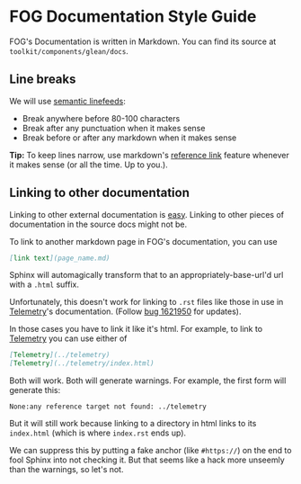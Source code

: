 # FOG Documentation Style Guide

FOG's Documentation is written in Markdown.
You can find its source at `toolkit/components/glean/docs`.

## Line breaks

We will use [semantic linefeeds]:
* Break anywhere before 80-100 characters
* Break after any punctuation when it makes sense
* Break before or after any markdown when it makes sense

**Tip:** To keep lines narrow, use markdown's [reference link]
feature whenever it makes sense (or all the time. Up to you.).

## Linking to other documentation

Linking to other external documentation is [easy][reference link].
Linking to other pieces of documentation in the source docs might not be.

To link to another markdown page in FOG's documentation, you can use
```md
[link text](page_name.md)
```

Sphinx will automagically transform that to an
appropriately-base-url'd url with a `.html` suffix.

Unfortunately, this doesn't work for linking to
`.rst` files like those in use in [Telemetry]'s documentation.
(Follow [bug 1621950] for updates).

In those cases you have to link it like it's html.
For example, to link to [Telemetry] you can use either of
```md
[Telemetry](../telemetry)
[Telemetry](../telemetry/index.html)
```

Both will work. Both will generate warnings.
For example, the first form will generate this:
```console
None:any reference target not found: ../telemetry
```
But it will still work because linking to a directory in html links to its
`index.html` (which is where `index.rst` ends up).

We can suppress this by putting a fake anchor
(like `#https://`) on the end to fool Sphinx into not checking it.
But that seems like a hack more unseemly than the warnings,
so let's not.


[semantic linefeeds]: https://rhodesmill.org/brandon/2012/one-sentence-per-line/
[reference link]: https://spec.commonmark.org/0.29/#reference-link
[Telemetry]: ../telemetry
[#firefox-source-docs:mozilla.org]: https://chat.mozilla.org/#/room/#firefox-source-docs:mozilla.org
[bug 1621950]: https://bugzilla.mozilla.org/show_bug.cgi?id=1621950
